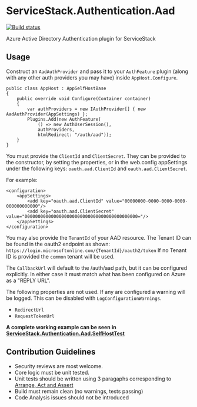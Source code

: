 # ServiceStack.Authentication.Aad

[![Build status](https://ci.appveyor.com/api/projects/status/np8eund073tvdrvn?svg=true)](https://ci.appveyor.com/project/jfoshee/servicestack-authentication-aad)

Azure Active Directory Authentication plugin for ServiceStack

## Usage

Construct an  `AadAuthProvider` and pass it to your `AuthFeature` plugin 
(along with any other auth providers you may have) inside `AppHost.Configure`.

    public class AppHost : AppSelfHostBase
    {
        public override void Configure(Container container)
        {
            var authProviders = new IAuthProvider[] { new AadAuthProvider(AppSettings) };
            Plugins.Add(new AuthFeature(
                () => new AuthUserSession(), 
                authProviders,
                htmlRedirect: "/auth/aad"));
        }
    }

You must provide the `ClientId` and `ClientSecret`.
They can be provided to the constructor, by setting the properties,
or in the web.config appSettings under the following keys: 
`oauth.aad.ClientId` and `oauth.aad.ClientSecret`.

For example:

	<configuration>
		<appSettings>
			<add key="oauth.aad.ClientId" value="00000000-0000-0000-0000-000000000000"/>
			<add key="oauth.aad.ClientSecret" value="0000000000000000000000000000000000000000000="/>
		</appSettings>
	</configuration>


You may also provide the `TenantId` of your AAD resource.
The Tenant ID can be found in the oauth2 endpoint as shown:
`https://login.microsoftonline.com/{TenantId}/oauth2/token`
If no Tenant ID is provided the `common` tenant will be used.

The `CallbackUrl` will default
to the /auth/aad path, but it can be configured explicitly. In either
case it must match what has been configured on Azure as a "REPLY URL".

The following properties are not used. If any are configured a warning
will be logged. This can be disabled with `LogConfigurationWarnings`.

- `RedirectUrl`
- `RequestTokenUrl`

**A complete working example can be seen in 
[ServiceStack.Authentication.Aad.SelfHostTest](./ServiceStack.Authentication.Aad.SelfHostTest)**

## Contribution Guidelines

- Security reviews are most welcome.
- Core logic must be unit tested.
- Unit tests should be written using 3 paragaphs corresponding to [Arrange, Act and Assert](http://c2.com/cgi/wiki?ArrangeActAssert)
- Build must remain clean (no warnings, tests passing)
- Code Analysis issues should not be introduced


